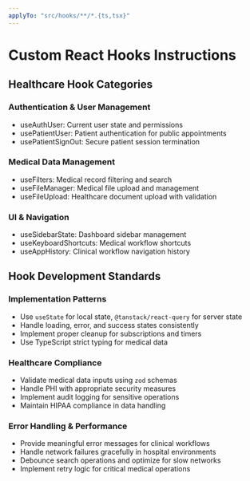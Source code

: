 ```yaml
---
applyTo: "src/hooks/**/*.{ts,tsx}"
---
```


# Custom React Hooks Instructions

## Healthcare Hook Categories

### Authentication & User Management
- useAuthUser: Current user state and permissions
- usePatientUser: Patient authentication for public appointments
- usePatientSignOut: Secure patient session termination

### Medical Data Management
- useFilters: Medical record filtering and search
- useFileManager: Medical file upload and management
- useFileUpload: Healthcare document upload with validation

### UI & Navigation
- useSidebarState: Dashboard sidebar management
- useKeyboardShortcuts: Medical workflow shortcuts
- useAppHistory: Clinical workflow navigation history

## Hook Development Standards

### Implementation Patterns
- Use `useState` for local state, `@tanstack/react-query` for server state
- Handle loading, error, and success states consistently
- Implement proper cleanup for subscriptions and timers
- Use TypeScript strict typing for medical data

### Healthcare Compliance
- Validate medical data inputs using `zod` schemas
- Handle PHI with appropriate security measures
- Implement audit logging for sensitive operations
- Maintain HIPAA compliance in data handling

### Error Handling & Performance
- Provide meaningful error messages for clinical workflows
- Handle network failures gracefully in hospital environments
- Debounce search operations and optimize for slow networks
- Implement retry logic for critical medical operations
